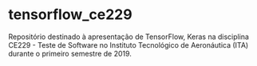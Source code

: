 # tensorflow_ce229
Repositório destinado à apresentação de TensorFlow, Keras na disciplina CE229 - Teste de Software no Instituto Tecnológico de Aeronáutica (ITA) durante o primeiro semestre de 2019.

